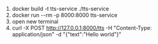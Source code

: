 1. docker build -t tts-service ./tts-service
2. docker run --rm -p 8000:8000 tts-service
3. open new terminal
4. curl -X POST http://127.0.0.1:8000/tts -H "Content-Type: application/json" -d "{\"text\":\"Hello world\"}"